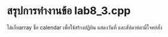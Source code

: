 # สรุปการทำงานข้อ lab8_3.cpp
ได้เก็บarray ชื่อ calendar เพื่อใช้สร้างปฏิทิน แสดงวันที่ และสัปดาห์ตามี่โจทย์สั่ง
